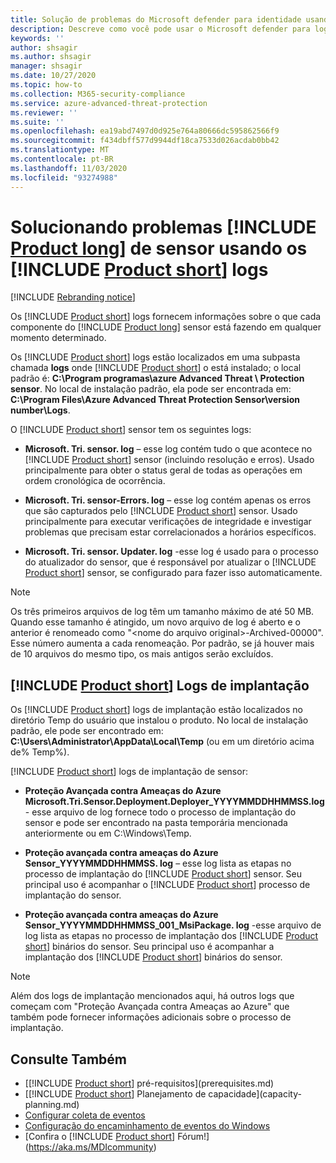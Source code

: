 ```yaml
---
title: Solução de problemas do Microsoft defender para identidade usando os logs
description: Descreve como você pode usar o Microsoft defender para logs de identidade para solucionar problemas
keywords: ''
author: shsagir
ms.author: shsagir
manager: shsagir
ms.date: 10/27/2020
ms.topic: how-to
ms.collection: M365-security-compliance
ms.service: azure-advanced-threat-protection
ms.reviewer: ''
ms.suite: ''
ms.openlocfilehash: ea19abd7497d0d925e764a80666dc595862566f9
ms.sourcegitcommit: f434dbff577d9944df18ca7533d026acdab0bb42
ms.translationtype: MT
ms.contentlocale: pt-BR
ms.lasthandoff: 11/03/2020
ms.locfileid: "93274988"
---
```

# <a name="troubleshooting-product-long-sensor-using-the-product-short-logs"></a>Solucionando problemas [!INCLUDE [Product long](includes/product-long.md)] de sensor usando os [!INCLUDE [Product short](includes/product-short.md)] logs

[!INCLUDE [Rebranding notice](includes/rebranding.md)]

Os [!INCLUDE [Product short](includes/product-short.md)] logs fornecem informações sobre o que cada componente do [!INCLUDE [Product long](includes/product-long.md)] sensor está fazendo em qualquer momento determinado.

Os [!INCLUDE [Product short](includes/product-short.md)] logs estão localizados em uma subpasta chamada **logs** onde [!INCLUDE [Product short](includes/product-short.md)] o está instalado; o local padrão é: **C:\Program programas\azure Advanced Threat \\ Protection sensor**. No local de instalação padrão, ela pode ser encontrada em: **C:\Program Files\Azure Advanced Threat Protection Sensor\version number\Logs**.

O [!INCLUDE [Product short](includes/product-short.md)] sensor tem os seguintes logs:

- **Microsoft. Tri. sensor. log** – esse log contém tudo o que acontece no [!INCLUDE [Product short](includes/product-short.md)] sensor (incluindo resolução e erros). Usado principalmente para obter o status geral de todas as operações em ordem cronológica de ocorrência.

- **Microsoft. Tri. sensor-Errors. log** – esse log contém apenas os erros que são capturados pelo [!INCLUDE [Product short](includes/product-short.md)] sensor. Usado principalmente para executar verificações de integridade e investigar problemas que precisam estar correlacionados a horários específicos.

- **Microsoft. Tri. sensor. Updater. log** -esse log é usado para o processo do atualizador do sensor, que é responsável por atualizar o [!INCLUDE [Product short](includes/product-short.md)] sensor, se configurado para fazer isso automaticamente.

> [!NOTE]
> Os três primeiros arquivos de log têm um tamanho máximo de até 50 MB. Quando esse tamanho é atingido, um novo arquivo de log é aberto e o anterior é renomeado como "&lt;nome do arquivo original&gt;-Archived-00000". Esse número aumenta a cada renomeação. Por padrão, se já houver mais de 10 arquivos do mesmo tipo, os mais antigos serão excluídos.

## <a name="product-short-deployment-logs"></a>[!INCLUDE [Product short](includes/product-short.md)] Logs de implantação

Os [!INCLUDE [Product short](includes/product-short.md)] logs de implantação estão localizados no diretório Temp do usuário que instalou o produto. No local de instalação padrão, ele pode ser encontrado em: **C:\Users\Administrator\AppData\Local\Temp** (ou em um diretório acima de% Temp%).

[!INCLUDE [Product short](includes/product-short.md)] logs de implantação de sensor:

- **Proteção Avançada contra Ameaças do Azure Microsoft.Tri.Sensor.Deployment.Deployer_YYYYMMDDHHMMSS.log** - esse arquivo de log fornece todo o processo de implantação do sensor e pode ser encontrado na pasta temporária mencionada anteriormente ou em C:\Windows\Temp.

- **Proteção avançada contra ameaças do Azure Sensor_YYYYMMDDHHMMSS. log** – esse log lista as etapas no processo de implantação do [!INCLUDE [Product short](includes/product-short.md)] sensor. Seu principal uso é acompanhar o [!INCLUDE [Product short](includes/product-short.md)] processo de implantação do sensor.

- **Proteção avançada contra ameaças do Azure Sensor_YYYYMMDDHHMMSS_001_MsiPackage. log** -esse arquivo de log lista as etapas no processo de implantação dos [!INCLUDE [Product short](includes/product-short.md)] binários do sensor. Seu principal uso é acompanhar a implantação dos [!INCLUDE [Product short](includes/product-short.md)] binários do sensor.

> [!NOTE]
> Além dos logs de implantação mencionados aqui, há outros logs que começam com "Proteção Avançada contra Ameaças ao Azure" que também pode fornecer informações adicionais sobre o processo de implantação.

## <a name="see-also"></a>Consulte Também

- [[!INCLUDE [Product short](includes/product-short.md)] pré-requisitos](prerequisites.md)
- [[!INCLUDE [Product short](includes/product-short.md)] Planejamento de capacidade](capacity-planning.md)
- [Configurar coleta de eventos](configure-event-collection.md)
- [Configuração do encaminhamento de eventos do Windows](configure-event-forwarding.md)
- [Confira o [!INCLUDE [Product short](includes/product-short.md)] Fórum!](https://aka.ms/MDIcommunity)
